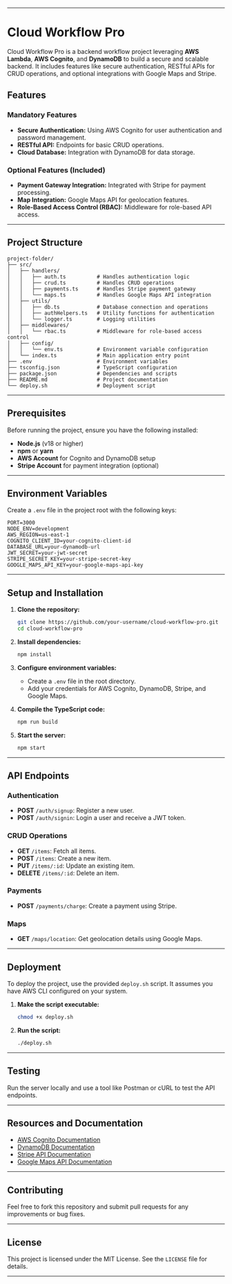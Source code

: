 
---

# Cloud Workflow Pro

Cloud Workflow Pro is a backend workflow project leveraging **AWS Lambda**, **AWS Cognito**, and **DynamoDB** to build a secure and scalable backend. It includes features like secure authentication, RESTful APIs for CRUD operations, and optional integrations with Google Maps and Stripe.

## Features

### Mandatory Features
- **Secure Authentication:** Using AWS Cognito for user authentication and password management.
- **RESTful API:** Endpoints for basic CRUD operations.
- **Cloud Database:** Integration with DynamoDB for data storage.

### Optional Features (Included)
- **Payment Gateway Integration:** Integrated with Stripe for payment processing.
- **Map Integration:** Google Maps API for geolocation features.
- **Role-Based Access Control (RBAC):** Middleware for role-based API access.

---

## Project Structure

```
project-folder/
├── src/
│   ├── handlers/
│   │   ├── auth.ts          # Handles authentication logic
│   │   ├── crud.ts          # Handles CRUD operations
│   │   ├── payments.ts      # Handles Stripe payment gateway
│   │   └── maps.ts          # Handles Google Maps API integration
│   ├── utils/
│   │   ├── db.ts            # Database connection and operations
│   │   ├── authHelpers.ts   # Utility functions for authentication
│   │   └── logger.ts        # Logging utilities
│   ├── middlewares/
│   │   └── rbac.ts          # Middleware for role-based access control
│   ├── config/
│   │   └── env.ts           # Environment variable configuration
│   └── index.ts             # Main application entry point
├── .env                     # Environment variables
├── tsconfig.json            # TypeScript configuration
├── package.json             # Dependencies and scripts
├── README.md                # Project documentation
└── deploy.sh                # Deployment script
```

---

## Prerequisites

Before running the project, ensure you have the following installed:
- **Node.js** (v18 or higher)
- **npm** or **yarn**
- **AWS Account** for Cognito and DynamoDB setup
- **Stripe Account** for payment integration (optional)

---

## Environment Variables

Create a `.env` file in the project root with the following keys:

```env
PORT=3000
NODE_ENV=development
AWS_REGION=us-east-1
COGNITO_CLIENT_ID=your-cognito-client-id
DATABASE_URL=your-dynamodb-url
JWT_SECRET=your-jwt-secret
STRIPE_SECRET_KEY=your-stripe-secret-key
GOOGLE_MAPS_API_KEY=your-google-maps-api-key
```

---

## Setup and Installation

1. **Clone the repository:**
   ```bash
   git clone https://github.com/your-username/cloud-workflow-pro.git
   cd cloud-workflow-pro
   ```

2. **Install dependencies:**
   ```bash
   npm install
   ```

3. **Configure environment variables:**
   - Create a `.env` file in the root directory.
   - Add your credentials for AWS Cognito, DynamoDB, Stripe, and Google Maps.

4. **Compile the TypeScript code:**
   ```bash
   npm run build
   ```

5. **Start the server:**
   ```bash
   npm start
   ```

---

## API Endpoints

### Authentication
- **POST** `/auth/signup`: Register a new user.
- **POST** `/auth/signin`: Login a user and receive a JWT token.

### CRUD Operations
- **GET** `/items`: Fetch all items.
- **POST** `/items`: Create a new item.
- **PUT** `/items/:id`: Update an existing item.
- **DELETE** `/items/:id`: Delete an item.

### Payments
- **POST** `/payments/charge`: Create a payment using Stripe.

### Maps
- **GET** `/maps/location`: Get geolocation details using Google Maps.

---

## Deployment

To deploy the project, use the provided `deploy.sh` script. It assumes you have AWS CLI configured on your system.

1. **Make the script executable:**
   ```bash
   chmod +x deploy.sh
   ```

2. **Run the script:**
   ```bash
   ./deploy.sh
   ```

---

## Testing

Run the server locally and use a tool like Postman or cURL to test the API endpoints.

---

## Resources and Documentation

- [AWS Cognito Documentation](https://docs.aws.amazon.com/cognito/)
- [DynamoDB Documentation](https://docs.aws.amazon.com/dynamodb/)
- [Stripe API Documentation](https://stripe.com/docs/api)
- [Google Maps API Documentation](https://developers.google.com/maps/documentation)

---

## Contributing

Feel free to fork this repository and submit pull requests for any improvements or bug fixes.

---

## License

This project is licensed under the MIT License. See the `LICENSE` file for details.

---